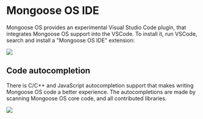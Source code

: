 # Mongoose OS IDE

Mongoose OS provides an experimental Visual Studio Code plugin,
that integrates Mongoose OS support into the VSCode.
To install it, run VSCode, search and install a "Mongoose OS IDE" extension:

![](images/ide.png)

## Code autocompletion

There is C/C++ and JavaScript autocompletion support that makes
writing Mongoose OS code a better experience.
The autocompletions are made by scanning Mongoose OS core code, and all
contributed libraries.

![](images/ide_autocomplete.gif)

